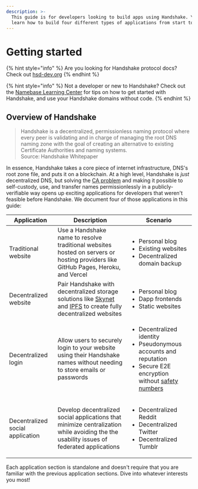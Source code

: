 ```yaml
---
description: >-
  This guide is for developers looking to build apps using Handshake. You will
  learn how to build four different types of applications from start to finish.
---
```


# Getting started

{% hint style="info" %}
Are you looking for Handshake protocol docs? Check out [hsd-dev.org](https://hsd-dev.org/)
{% endhint %}

{% hint style="info" %}
Not a developer or new to Handshake? Check out the [Namebase Learning Center](https://learn.namebase.io) for tips on how to get started with Handshake, and use your Handshake domains without code.
{% endhint %}

## Overview of Handshake

> Handshake is a decentralized, permissionless naming protocol where every peer is validating and in charge of managing the root DNS naming zone with the goal of creating an alternative to existing Certificate Authorities and naming systems.\
> Source: Handshake Whitepaper

In essence, Handshake takes a core piece of internet infrastructure, DNS's root zone file, and puts it on a blockchain. At a high level, Handshake is _just_ decentralized DNS, but solving the [CA problem](https://www.namebase.io/blog/meet-handshake-decentralizing-dns-to-improve-the-security-of-the-internet/) and making it possible to self-custody, use, and transfer names permissionlessly in a publicly-verifiable way opens up exciting applications for developers that weren't feasible before Handshake. We document four of those applications in this guide:

| Application                      | Description                                                                                                                                                | Scenario                                                                                                                                                                                                                                                                     |
| -------------------------------- | ---------------------------------------------------------------------------------------------------------------------------------------------------------- | ---------------------------------------------------------------------------------------------------------------------------------------------------------------------------------------------------------------------------------------------------------------------------- |
| Traditional website              | Use a Handshake name to resolve traditional websites hosted on servers or hosting providers like GitHub Pages, Heroku, and Vercel                          | <ul><li>Personal blog</li><li>Existing websites</li><li>Decentralized domain backup</li></ul>                                                                                                                                                                                |
| Decentralized website            | Pair Handshake with decentralized storage solutions like [Skynet](https://siasky.net/) and [IPFS](https://ipfs.io/) to create fully decentralized websites | <ul><li>Personal blog</li><li>Dapp frontends</li><li>Static websites</li></ul>                                                                                                                                                                                               |
| Decentralized login              | Allow users to securely login to your website using their Handshake names without needing to store emails or passwords                                     | <ul><li>Decentralized identity</li><li>Pseudonymous accounts and reputation</li><li>Secure E2E encryption without <a href="https://support.signal.org/hc/en-us/articles/360007060632-What-is-a-safety-number-and-why-do-I-see-that-it-changed-">safety numbers</a></li></ul> |
| Decentralized social application | Develop decentralized social applications that minimize centralization while avoiding the the usability issues of federated applications                   | <ul><li>Decentralized Reddit</li><li>Decentralized Twitter</li><li>Decentralized Tumblr</li></ul>                                                                                                                                                                            |

Each application section is standalone and doesn't require that you are familiar with the previous application sections. Dive into whatever interests you most!
